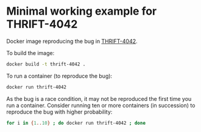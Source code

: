 # Minimal working example for THRIFT-4042

Docker image reproducing the bug in [THRIFT-4042](https://issues.apache.org/jira/browse/THRIFT-4042).

To build the image:

```bash
docker build -t thrift-4042 .
```

To run a container (to reproduce the bug):

```bash
docker run thrift-4042
```

As the bug is a race condition, it may not be reproduced the first time
you run a container.  Consider running ten or more containers (in
succession) to reproduce the bug with higher probability:

```bash
for i in {1..10} ; do docker run thrift-4042 ; done
```
